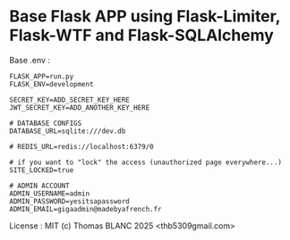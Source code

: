 # Base Flask APP using Flask-Limiter, Flask-WTF and Flask-SQLAlchemy

Base .env :
```env
FLASK_APP=run.py
FLASK_ENV=development

SECRET_KEY=ADD_SECRET_KEY_HERE
JWT_SECRET_KEY=ADD_ANOTHER_KEY_HERE

# DATABASE CONFIGS
DATABASE_URL=sqlite:///dev.db

# REDIS_URL=redis://localhost:6379/0

# if you want to "lock" the access (unauthorized page everywhere...)
SITE_LOCKED=true

# ADMIN ACCOUNT
ADMIN_USERNAME=admin
ADMIN_PASSWORD=yesitsapassword
ADMIN_EMAIL=gigaadmin@madebyafrench.fr
```

License : MIT (c) Thomas BLANC 2025 <thb5309gmail.com>
